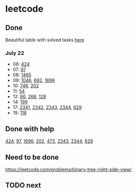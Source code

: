 # leetcode

## Done

Beautiful table with solved tasks [here](DONE.MD)

### July 22

- 06: [424](strings/424_Longest_Repeating_Character_Replacement/)
- 07: [97](https://github.com/IlyaZh/leetcode/tree/master/strings/97_Interleaving_String)
- 08: [1465](https://github.com/IlyaZh/leetcode/tree/master/greedy/1465_Maximum_Area_of_a_Piece_of_Cake_After_Horizontal_and_Vertical_Cuts)
- 09: [1046](https://github.com/IlyaZh/leetcode/tree/master/heap/1046_Last_Stone_Weight), [692](https://github.com/IlyaZh/leetcode/tree/master/heap/692_Top_K_Frequent_Words), [1696](https://github.com/IlyaZh/leetcode/tree/master/dynamic_programming/1696_Jump_Game_VI)
- 10: [746](dynamic_programming/746_Min_Cost_Climbing_Stairs/), [202](two_pointers/202_Happy_Number)
- 11: [54](arrays/54_Spiral_Matrix/)
- 12: [66](arrays/66_Plus_One/), [268](arrays/268_Missing_Number/), [128](hash_table/128_Longest_Consecutive_Sequence/)
- 14: [199](trees/199_Binary_Tree_Right_Side_View/)
- 17: [2341](arrays/2341_Maximum_Number_of_Pairs_in_Array/), [2342](arrays/2342_Max_Sum_of_a_Pair_With_Equal_Sum_of_Digits/), [2343](arrays/2343_Query_Kth_Smallest_Trimmed_Number/), [2344](arrays/2344_Minimum_Deletions_to_Make_Array_Divisible/), [629](dynamic_programming/629_K_Inverse_Pairs_Array)
- 19: [118](dynamic_programming/118_Pascals_Triangle/)

## Done with help

[424](strings/424_Longest_Repeating_Character_Replacement/), [97](strings/97_Interleaving_String/), [1696](dynamic_programming/1696_Jump_Game_VI/), [202](two_pointers/202_Happy_Number), [473](backtracking/473_Matchsticks_to_Square/), [2343](arrays/2343_Query_Kth_Smallest_Trimmed_Number/), [2344](arrays/2344_Minimum_Deletions_to_Make_Array_Divisible/), [629](dynamic_programming/629_K_Inverse_Pairs_Array)

## Need to be done
https://leetcode.com/problems/binary-tree-right-side-view/

## TODO next
